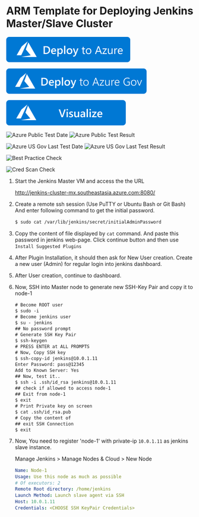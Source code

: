 # ARM Template for Deploying Jenkins Master/Slave Cluster

[![Deploy To Azure](https://raw.githubusercontent.com/Azure/azure-quickstart-templates/master/1-CONTRIBUTION-GUIDE/images/deploytoazure.svg?sanitize=true)](https://portal.azure.com/#create/Microsoft.Template/uri/https%3A%2F%2Fraw.githubusercontent.com%2FAzure%2Fazure-quickstart-templates%2Fmaster%2F101-jenkins-cluster-2-linux-1-win%2Fazuredeploy.json)

[![Deploy To Azure US Gov](https://raw.githubusercontent.com/Azure/azure-quickstart-templates/master/1-CONTRIBUTION-GUIDE/images/deploytoazuregov.svg?sanitize=true)](https://portal.azure.us/#create/Microsoft.Template/uri/https%3A%2F%2Fraw.githubusercontent.com%2FAzure%2Fazure-quickstart-templates%2Fmaster%2F101-jenkins-cluster-2-linux-1-win%2Fazuredeploy.json)

[![Visualize](https://raw.githubusercontent.com/Azure/azure-quickstart-templates/master/1-CONTRIBUTION-GUIDE/images/visualizebutton.svg?sanitize=true)](http://armviz.io/#/?load=https%3A%2F%2Fraw.githubusercontent.com%2FAzure%2Fazure-quickstart-templates%2Fmaster%2F101-jenkins-cluster-2-linux-1-win%2Fazuredeploy.json)   


![Azure Public Test Date](https://azurequickstartsservice.blob.core.windows.net/badges/101-jenkins-cluster-2-linux-1-win/PublicLastTestDate.svg)
![Azure Public Test Result](https://azurequickstartsservice.blob.core.windows.net/badges/101-jenkins-cluster-2-linux-1-win/PublicDeployment.svg)

![Azure US Gov Last Test Date](https://azurequickstartsservice.blob.core.windows.net/badges/101-jenkins-cluster-2-linux-1-win/FairfaxLastTestDate.svg)
![Azure US Gov Last Test Result](https://azurequickstartsservice.blob.core.windows.net/badges/101-jenkins-cluster-2-linux-1-win/FairfaxDeployment.svg)

![Best Practice Check](https://azurequickstartsservice.blob.core.windows.net/badges/101-jenkins-cluster-2-linux-1-win/BestPracticeResult.svg)

![Cred Scan Check](https://azurequickstartsservice.blob.core.windows.net/badges/101-jenkins-cluster-2-linux-1-win/CredScanResult.svg)




1.  Start the Jenkins Master VM and access the the URL 

    http://jenkins-cluster-mx.southeastasia.azure.com:8080/

2.  Create a remote ssh session (Use PuTTY or Ubuntu Bash or Git Bash)
    And enter following command to get the initial password.

    ```bash
    $ sudo cat /var/lib/jenkins/secret/initialAdminPassword
    ```

3.  Copy the content of file displayed by `cat` command.
    And paste this password in jenkins web-page. Click continue button and then use `Install Suggested Plugins`

4.  After Plugin Installation, it should then ask for New User creation. Create a new user (Admin) for regular login into jenkins dashboard. 

5.  After User creation, continue to dashboard.

6.  Now, SSH into Master node to generate new SSH-Key Pair and copy it to node-1

    ```
    # Become ROOT user
    $ sudo -i
    # Become jenkins user
    $ su - jenkins
    ## No password prompt
    # Generate SSH Key Pair
    $ ssh-keygen 
    # PRESS ENTER at ALL PROMPTS
    # Now, Copy SSH key
    $ ssh-copy-id jenkins@10.0.1.11
    Enter Password: pass@12345
    Add to Known Server: Yes
    ## Now, test it..
    $ ssh -i .ssh/id_rsa jenkins@10.0.1.11
    ## check if allowed to access node-1
    ## Exit from node-1
    $ exit
    # Print Private key on screen
    $ cat .ssh/id_rsa.pub
    # Copy the content of
    ## exit SSH Connection
    $ exit
    ```

7.  Now, You need to register 'node-1' with private-ip `10.0.1.11` as jenkins slave instance.

    Manage Jenkins > Manage Nodes & Cloud > New Node

    ```yaml
    Name: Node-1
    Usage: Use this node as much as possible
    # Of executors: 2
    Remote Root directory: /home/jenkins
    Launch Method: Launch slave agent via SSH
    Host: 10.0.1.11
    Credentials: <CHOOSE SSH KeyPair Credentials>
    ```


